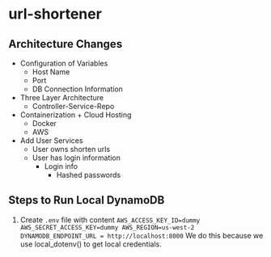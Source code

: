# url-shortener

## Architecture Changes 
- Configuration of Variables
    - Host Name
    - Port
    - DB Connection Information
- Three Layer Architecture
    - Controller-Service-Repo
- Containerization + Cloud Hosting
    - Docker
    - AWS
- Add User Services
    - User owns shorten urls 
    - User has login information    
        - Login info
            - Hashed passwords
        
## Steps to Run Local DynamoDB
1. Create `.env` file with content
`
AWS_ACCESS_KEY_ID=dummy
AWS_SECRET_ACCESS_KEY=dummy
AWS_REGION=us-west-2
DYNAMODB_ENDPOINT_URL = http://localhost:8000
`
We do this because we use local_dotenv() to get local credentials.